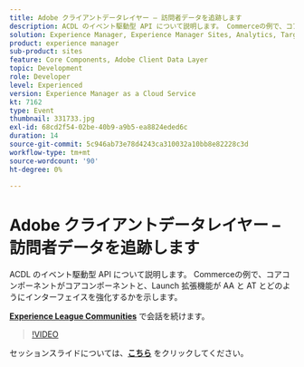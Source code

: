 ```yaml
---
title: Adobe クライアントデータレイヤー – 訪問者データを追跡します
description: ACDL のイベント駆動型 API について説明します。 Commerceの例で、コアコンポーネントがコアコンポーネントと、Launch 拡張機能が AA と AT とどのようにインターフェイスを強化するかを示します。 このセッションは、Adobe Developers Live コンテンツイベントの一環として提供されました。
solution: Experience Manager, Experience Manager Sites, Analytics, Target
product: experience manager
sub-product: sites
feature: Core Components, Adobe Client Data Layer
topic: Development
role: Developer
level: Experienced
version: Experience Manager as a Cloud Service
kt: 7162
type: Event
thumbnail: 331733.jpg
exl-id: 68cd2f54-02be-40b9-a9b5-ea8824eded6c
duration: 14
source-git-commit: 5c946ab73e78d4243ca310032a10bb8e82228c3d
workflow-type: tm+mt
source-wordcount: '90'
ht-degree: 0%

---
```


# Adobe クライアントデータレイヤー – 訪問者データを追跡します

ACDL のイベント駆動型 API について説明します。 Commerceの例で、コアコンポーネントがコアコンポーネントと、Launch 拡張機能が AA と AT とどのようにインターフェイスを強化するかを示します。

**[Experience League Communities](https://adobe.ly/36Yd3v6)** で会話を続けます。

>[!VIDEO](https://video.tv.adobe.com/v/331733/?quality=12&learn=on&hidetitle=true)

セッションスライドについては、**[こちら](/help/adobe-developers-live/assets/adobe-client-data-layer.pdf)** をクリックしてください。
